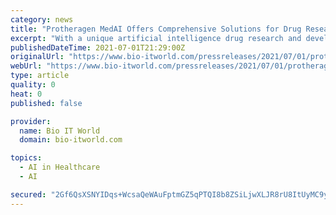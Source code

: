 ```yaml
---
category: news
title: "Protheragen MedAI Offers Comprehensive Solutions for Drug Research and Development, Medical Imaging and Medical Therapy and Research System"
excerpt: "With a unique artificial intelligence drug research and development platform, Protheragen MedAI has partnered with a few pharmaceutical companies to accelerate their drug discovery projects. Recently,"
publishedDateTime: 2021-07-01T21:29:00Z
originalUrl: "https://www.bio-itworld.com/pressreleases/2021/07/01/protheragen-medai-offers-comprehensive-solutions-for-drug-research-and-development-medical-imaging-and-medical-therapy-and-research-system"
webUrl: "https://www.bio-itworld.com/pressreleases/2021/07/01/protheragen-medai-offers-comprehensive-solutions-for-drug-research-and-development-medical-imaging-and-medical-therapy-and-research-system"
type: article
quality: 0
heat: 0
published: false

provider:
  name: Bio IT World
  domain: bio-itworld.com

topics:
  - AI in Healthcare
  - AI

secured: "2Gf6QsXSNYIDqs+WcsaQeWAuFptmGZ5qPTQI8b8ZSiLjwXLJR8rU8ItUyMC9y0NecHAxZDM6WkAApbqLG+SFmrFwlJ6OL6OrO2H6xQTIAFPqDuAkZkbVGuiIIwmA+biv4IWwHXD1VyWRyb1UD5px0IPOo415Pt341N08Ng5q1yr88Sc2T3JNzM1Qen/3m0rjAXaQre88wH1Yfs7YojsVAkLzgAb17I+SSDqgBfi5RVcYlJwf5Wvlwyfh3Yi0hHEZNaLaG4WbutaaJYXvppODjBmtGm2arDe/33o/PQE4YqXn2dIB3JW4DCg2iWGvV2rvrciyFJATkHCZuyip8Q05htHUzAOO3jIBdZEvE0ngy38=;rD1xZ6b4+BuOxTArCZZ99w=="
---
```


